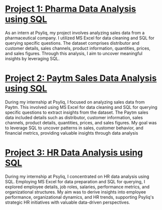 # [Project 1: Pharma Data Analysis using SQL](https://github.com/pradyumna-burly/SQL-Project-Pharma_Data_Analysis)

As an intern at Psyliq, my project involves analyzing sales data from a pharmaceutical company. I utilized MS Excel for data cleaning and SQL for querying specific questions. The dataset comprises distributor and customer details, sales channels, product information, quantities, prices, and sales figures. Through this analysis, I aim to uncover meaningful insights by leveraging SQL.

# [Project 2: Paytm Sales Data Analysis using SQL](https://github.com/pradyumna-burly/SQL-Project-Paytm_Sales_Analysis)

During my internship at Psyliq, I focused on analyzing sales data from Paytm. This involved using MS Excel for data cleaning and SQL for querying specific questions to extract insights from the dataset. The Paytm sales data included details such as distributor, customer information, sales channels, product details, quantities, prices, and sales figures. My goal was to leverage SQL to uncover patterns in sales, customer behavior, and financial metrics, providing valuable insights through data analysis

# [Project 3: HR Data Analysis using SQL](https://github.com/pradyumna-burly/SQL-Project-HR_Data_Analysis)

During my internship at Psyliq, I concentrated on HR data analysis using SQL. Employing MS Excel for data preparation and SQL for querying, I explored employee details, job roles, salaries, performance metrics, and organizational structures. My aim was to derive insights into employee performance, organizational dynamics, and HR trends, supporting Psyliq's strategic HR initiatives with valuable data-driven perspectives.
